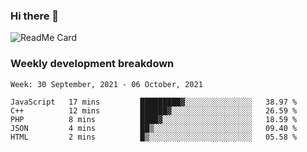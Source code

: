 ### Hi there 👋

<!--
**itzcy/itzcy** is a ✨ _special_ ✨ repository because its `README.md` (this file) appears on your GitHub profile.

Here are some ideas to get you started:

- 🔭 I’m currently working on ...
- 🌱 I’m currently learning ...
- 👯 I’m looking to collaborate on ...
- 🤔 I’m looking for help with ...
- 💬 Ask me about ...
- 📫 How to reach me: ...
- 😄 Pronouns: ...
- ⚡ Fun fact: ...
-->
![ReadMe Card](https://github-readme-stats.vercel.app/api?username=itzcy&show_icons=true&title_color=2d3198&icon_color=797cb8&text_color=24292e&bg_color=f6f8fa)

### Weekly development breakdown
<!--START_SECTION:waka-->
```text
Week: 30 September, 2021 - 06 October, 2021

JavaScript   17 mins         █████████▓░░░░░░░░░░░░░░░   38.97 % 
C++          12 mins         ██████▓░░░░░░░░░░░░░░░░░░   26.59 % 
PHP          8 mins          ████▓░░░░░░░░░░░░░░░░░░░░   18.59 % 
JSON         4 mins          ██▒░░░░░░░░░░░░░░░░░░░░░░   09.40 % 
HTML         2 mins          █▒░░░░░░░░░░░░░░░░░░░░░░░   05.58 % 
```
<!--END_SECTION:waka-->

